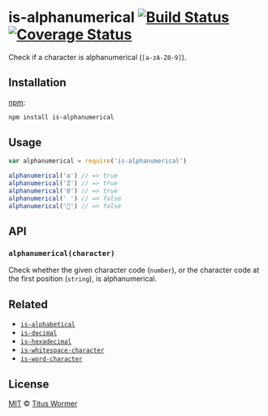 # is-alphanumerical [![Build Status][travis-badge]][travis] [![Coverage Status][codecov-badge]][codecov]

Check if a character is alphanumerical (`[a-zA-Z0-9]`).

## Installation

[npm][]:

```bash
npm install is-alphanumerical
```

## Usage

```javascript
var alphanumerical = require('is-alphanumerical')

alphanumerical('a') // => true
alphanumerical('Z') // => true
alphanumerical('0') // => true
alphanumerical(' ') // => false
alphanumerical('💩') // => false
```

## API

### `alphanumerical(character)`

Check whether the given character code (`number`), or the character
code at the first position (`string`), is alphanumerical.

## Related

*   [`is-alphabetical`](https://github.com/wooorm/is-alphabetical)
*   [`is-decimal`](https://github.com/wooorm/is-decimal)
*   [`is-hexadecimal`](https://github.com/wooorm/is-hexadecimal)
*   [`is-whitespace-character`](https://github.com/wooorm/is-whitespace-character)
*   [`is-word-character`](https://github.com/wooorm/is-word-character)

## License

[MIT][license] © [Titus Wormer][author]

<!-- Definitions -->

[travis-badge]: https://img.shields.io/travis/wooorm/is-alphanumerical.svg

[travis]: https://travis-ci.org/wooorm/is-alphanumerical

[codecov-badge]: https://img.shields.io/codecov/c/github/wooorm/is-alphanumerical.svg

[codecov]: https://codecov.io/github/wooorm/is-alphanumerical

[npm]: https://docs.npmjs.com/cli/install

[license]: license

[author]: http://wooorm.com
